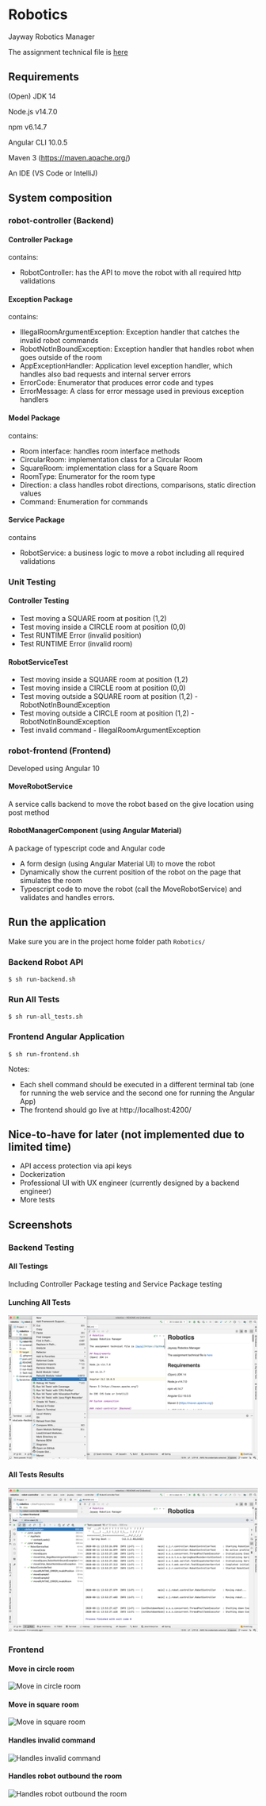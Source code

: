 # Robotics
Jayway Robotics Manager

The assignment technical file is [here](https://github.com/jSchnitzer1/Robotics/blob/master/Tech%20Assignment%20Java%20.pdf "Assignment file")

## Requirements
(Open) JDK 14

Node.js v14.7.0

npm v6.14.7 

Angular CLI 10.0.5

Maven 3 (https://maven.apache.org/)

An IDE (VS Code or IntelliJ)

## System composition 

### robot-controller (Backend)
#### Controller Package
contains:
- RobotController: has the API to move the robot with all required http validations

#### Exception Package
contains:
- IllegalRoomArgumentException: Exception handler that catches the invalid robot commands 
- RobotNotInBoundException: Exception handler that handles robot when goes outside of the room
- AppExceptionHandler: Application level exception handler, which handles also bad requests and internal server errors 
- ErrorCode: Enumerator that produces error code and types
- ErrorMessage: A class for error message used in previous exception handlers 

#### Model Package
contains: 
- Room interface: handles room interface methods 
- CircularRoom: implementation class for a Circular Room
- SquareRoom: implementation class for a Square Room 
- RoomType: Enumerator for the room type
- Direction: a class handles robot directions, comparisons, static direction values
- Command: Enumeration for commands 

#### Service Package
contains
- RobotService: a business logic to move a robot including all required validations

### Unit Testing
#### Controller Testing
- Test moving a SQUARE room at position (1,2)
- Test moving inside a CIRCLE room at position (0,0)
- Test RUNTIME Error (invalid position)
- Test RUNTIME Error (invalid room)

#### RobotServiceTest
- Test moving inside a SQUARE room at position (1,2)
- Test moving inside a CIRCLE room at position (0,0)
- Test moving outside a SQUARE room at position (1,2) - RobotNotInBoundException
- Test moving outside a CIRCLE room at position (1,2) - RobotNotInBoundException
- Test invalid command - IllegalRoomArgumentException

### robot-frontend (Frontend)
Developed using Angular 10

#### MoveRobotService 
A service calls backend to move the robot based on the give location using post method

#### RobotManagerComponent (using Angular Material)

A package of typescript code and Angular code 

- A form design (using Angular Material UI) to move the robot
- Dynamically show the current position of the robot on the page that simulates the room
- Typescript code to move the robot (call the MoveRobotService) and validates and handles errors.

## Run the application
Make sure you are in the project home folder path ``` Robotics/ ```
### Backend Robot API
```
$ sh run-backend.sh
```

### Run All Tests
```
$ sh run-all_tests.sh
```

### Frontend Angular Application
```
$ sh run-frontend.sh
```

Notes:
- Each shell command should be executed in a different terminal tab (one for running the web service and the second one for running the Angular App)
- The frontend should go live at http://localhost:4200/

## Nice-to-have for later (not implemented due to limited time)
- API access protection via api keys
- Dockerization
- Professional UI with UX engineer (currently designed by a backend engineer)
- More tests

## Screenshots

### Backend Testing

#### All Testings 

Including Controller Package testing and Service Package testing

#### Lunching All Tests
![Lunching All Tests](https://github.com/jSchnitzer1/Robotics/blob/master/screenshots/launch_all_tests.png)

#### All Tests Results
![All Tests Results](https://github.com/jSchnitzer1/Robotics/blob/master/screenshots/all_tests_result.png)

### Frontend
#### Move in circle room 
![Move in circle room](https://github.com/jSchnitzer1/Robotics/blob/master/screenshots/circle.png)

#### Move in square room 
![Move in square room](https://github.com/jSchnitzer1/Robotics/blob/master/screenshots/square.png)

#### Handles invalid command
![Handles invalid command](https://github.com/jSchnitzer1/Robotics/blob/master/screenshots/invalid_command.png)

#### Handles robot outbound the room
![Handles robot outbound the room](https://github.com/jSchnitzer1/Robotics/blob/master/screenshots/robot_outbound.png)






